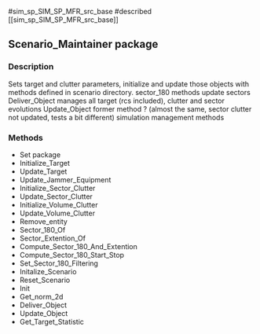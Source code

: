 #sim_sp_SIM_SP_MFR_src_base
#described
[[sim_sp_SIM_SP_MFR_src_base]]

## Scenario_Maintainer package

### Description
Sets target and clutter parameters, initialize and update those objects with methods defined in scenario directory.
sector_180 methods update sectors
Deliver_Object manages all target (rcs included), clutter and sector evolutions
Update_Object former method ? (almost the same, sector clutter not updated, tests a bit different)
simulation management methods

### Methods
* Set package
* Initialize_Target
* Update_Target
* Update_Jammer_Equipment
* Initialize_Sector_Clutter
* Update_Sector_Clutter
* Initialize_Volume_Clutter
* Update_Volume_Clutter
* Remove_entity
* Sector_180_Of
* Sector_Extention_Of
* Compute_Sector_180_And_Extention
* Compute_Sector_180_Start_Stop
* Set_Sector_180_Filtering
* Initalize_Scenario
* Reset_Scenario
* Init
* Get_norm_2d
* Deliver_Object
* Update_Object
* Get_Target_Statistic



